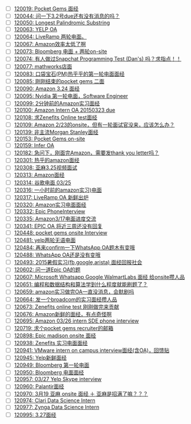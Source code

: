 - [ ] [120019: Pocket Gems 面经](http://instant.1point3acres.com/thread/120019)
- [ ] [120044: 问一下3.2号due还有没有消息的吗？](http://instant.1point3acres.com/thread/120044)
- [ ] [120050: Longest Palindromic Substring](http://instant.1point3acres.com/thread/120050)
- [ ] [120063: YELP OA](http://instant.1point3acres.com/thread/120063)
- [ ] [120064: LiveRamp 两轮电面。](http://instant.1point3acres.com/thread/120064)
- [ ] [120067: Amazon效率太低了啊](http://instant.1point3acres.com/thread/120067)
- [ ] [120073: Bloomberg 电面 + 两轮on-site](http://instant.1point3acres.com/thread/120073)
- [ ] [120074: 有人做过Snapchat Programming Test (Dan's) 吗？求指点！！](http://instant.1point3acres.com/thread/120074)
- [ ] [120077: mathworks店面](http://instant.1point3acres.com/thread/120077)
- [ ] [120083: 口袋宝石(PM)热乎乎的第一轮电面面经](http://instant.1point3acres.com/thread/120083)
- [ ] [120085: 刚刚结束的pocket gems 二面](http://instant.1point3acres.com/thread/120085)
- [ ] [120090: Amazon 3.24 面经](http://instant.1point3acres.com/thread/120090)
- [ ] [120095: Nvidia 第一轮电面，Software Engineer](http://instant.1point3acres.com/thread/120095)
- [ ] [120099: 2分钟前的Amazon实习面经](http://instant.1point3acres.com/thread/120099)
- [ ] [120100: Amazon Intern OA 20150323 due](http://instant.1point3acres.com/thread/120100)
- [ ] [120108: 求Zenefits Online test面经](http://instant.1point3acres.com/thread/120108)
- [ ] [120109: Amazon 2/23的onsite，但有一轮面试官没来，应该怎么办？](http://instant.1point3acres.com/thread/120109)
- [ ] [120139: 非主流Morgan Stanley面经](http://instant.1point3acres.com/thread/120139)
- [ ] [120153: Pocket Gems on-site](http://instant.1point3acres.com/thread/120153)
- [ ] [120159: Infer OA](http://instant.1point3acres.com/thread/120159)
- [ ] [120182: 急问下，刚面完Amazon，需要发thank you letter吗？](http://instant.1point3acres.com/thread/120182)
- [ ] [120301: 热乎的amazon面经](http://instant.1point3acres.com/thread/120301)
- [ ] [120308: 亚麻3.25视频面试](http://instant.1point3acres.com/thread/120308)
- [ ] [120313: Amazon面经](http://instant.1point3acres.com/thread/120313)
- [ ] [120314: 谷歌电面 03/25](http://instant.1point3acres.com/thread/120314)
- [ ] [120316: 一小时前的amazon实习)电面](http://instant.1point3acres.com/thread/120316)
- [ ] [120317: LiveRamp OA 新鲜出炉](http://instant.1point3acres.com/thread/120317)
- [ ] [120320: Amazon实习电面面经](http://instant.1point3acres.com/thread/120320)
- [ ] [120332: Epic PhoneInterview](http://instant.1point3acres.com/thread/120332)
- [ ] [120335: Amazon3/17电面进度交流](http://instant.1point3acres.com/thread/120335)
- [ ] [120341: EPIC OA 将近三周还没有回复](http://instant.1point3acres.com/thread/120341)
- [ ] [120448: pocket gems onsite Interview](http://instant.1point3acres.com/thread/120448)
- [ ] [120481: yelp两轮无语电面](http://instant.1point3acres.com/thread/120481)
- [ ] [120484: 再来confirm一下WhatsApp OA题木有变哦](http://instant.1point3acres.com/thread/120484)
- [ ] [120488: WhatsApp OA还是没有变哦](http://instant.1point3acres.com/thread/120488)
- [ ] [120493: 2015暑假实习(fb,google,arista) 面经回报社会](http://instant.1point3acres.com/thread/120493)
- [ ] [120602: 问一道Epic OA的题](http://instant.1point3acres.com/thread/120602)
- [ ] [120607: Microsoft Whatsapp Google WalmartLabs 面经 给onsite攒人品](http://instant.1point3acres.com/thread/120607)
- [ ] [120651: 编程和数据结构和算法学到什么程度就能刷题了？](http://instant.1point3acres.com/thread/120651)
- [ ] [120659: amazon实习做完OA一直没消息，会默剧吗](http://instant.1point3acres.com/thread/120659)
- [ ] [120664: 发一个broadcom的实习面经攒人品](http://instant.1point3acres.com/thread/120664)
- [ ] [120673: Zenefits online test 刚刚做完来贡献](http://instant.1point3acres.com/thread/120673)
- [ ] [120676: Amazon新鲜的面经，有点奇怪啊](http://instant.1point3acres.com/thread/120676)
- [ ] [120695: Amazon 03/26 intern SDE phone interview](http://instant.1point3acres.com/thread/120695)
- [ ] [120719: 求个pocket gems recruiter的邮箱](http://instant.1point3acres.com/thread/120719)
- [ ] [120898: Epic madison onsite 面经](http://instant.1point3acres.com/thread/120898)
- [ ] [120938: Zenefits 实习电面面经](http://instant.1point3acres.com/thread/120938)
- [ ] [120941: VMware intern on campus interview面经(含OA)，回馈贴](http://instant.1point3acres.com/thread/120941)
- [ ] [120945: Yelp新鲜面经](http://instant.1point3acres.com/thread/120945)
- [ ] [120949: Bloomberg 第一轮电面](http://instant.1point3acres.com/thread/120949)
- [ ] [120950: Bloomberg 电面面经](http://instant.1point3acres.com/thread/120950)
- [ ] [120957: 03/27 Yelp Skype interview](http://instant.1point3acres.com/thread/120957)
- [ ] [120960: Palantir面经](http://instant.1point3acres.com/thread/120960)
- [ ] [120970: 3月19 亚麻 onsite 面经 ＋ 亚麻是招满了嘛？？？](http://instant.1point3acres.com/thread/120970)
- [ ] [120974: Clari Data Science Intern](http://instant.1point3acres.com/thread/120974)
- [ ] [120977: Zynga Data Science Intern](http://instant.1point3acres.com/thread/120977)
- [ ] [120995: 3.27面经](http://instant.1point3acres.com/thread/120995)
